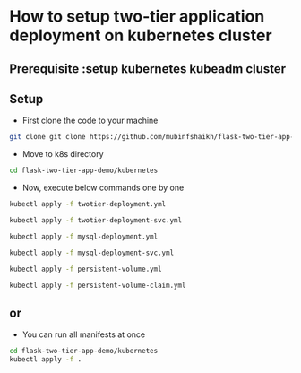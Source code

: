 # How to setup two-tier application deployment on kubernetes cluster
## Prerequisite :setup kubernetes kubeadm cluster

## Setup
- First clone the code to your machine
```bash
git clone git clone https://github.com/mubinfshaikh/flask-two-tier-app-demo.git
```
- Move to k8s directory
```bash
cd flask-two-tier-app-demo/kubernetes
```
- Now, execute below commands one by one
```bash
kubectl apply -f twotier-deployment.yml
```
```bash
kubectl apply -f twotier-deployment-svc.yml
```
```bash
kubectl apply -f mysql-deployment.yml
```
```bash
kubectl apply -f mysql-deployment-svc.yml
```
```bash
kubectl apply -f persistent-volume.yml
```
```bash
kubectl apply -f persistent-volume-claim.yml
```

## or
- You can run all manifests at once
```bash
cd flask-two-tier-app-demo/kubernetes
kubectl apply -f .
```
